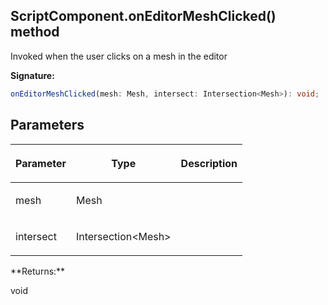 
## ScriptComponent.onEditorMeshClicked() method

Invoked when the user clicks on a mesh in the editor

**Signature:**

```typescript
onEditorMeshClicked(mesh: Mesh, intersect: Intersection<Mesh>): void;
```

## Parameters

<table><thead><tr><th>

Parameter


</th><th>

Type


</th><th>

Description


</th></tr></thead>
<tbody><tr><td>

mesh


</td><td>

Mesh


</td><td>


</td></tr>
<tr><td>

intersect


</td><td>

Intersection&lt;Mesh&gt;


</td><td>


</td></tr>
</tbody></table>
**Returns:**

void

